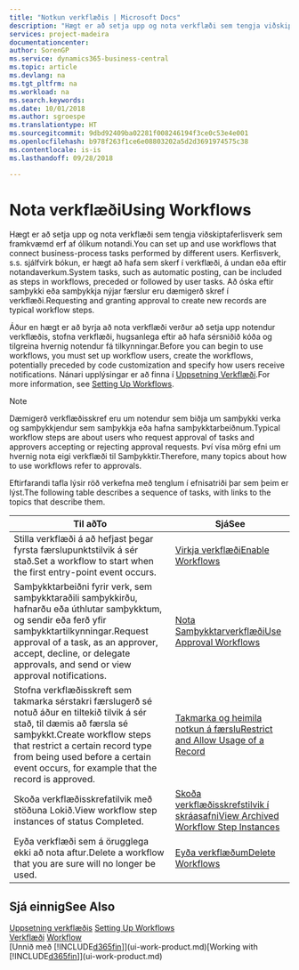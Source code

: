 ```yaml
---
title: "Notkun verkflæðis | Microsoft Docs"
description: "Hægt er að setja upp og nota verkflæði sem tengja viðskiptaferlisverk sem framkvæmd erf af ólíkum notandi. Kerfisverk, s.s. sjálfvirk bókun, er hægt að hafa sem skerf í verkflæði, á undan eða eftir notandaverkum. Að óska eftir samþykki eða samþykkja nýjar færslur eru dæmigerð skref í verkflæði."
services: project-madeira
documentationcenter: 
author: SorenGP
ms.service: dynamics365-business-central
ms.topic: article
ms.devlang: na
ms.tgt_pltfrm: na
ms.workload: na
ms.search.keywords: 
ms.date: 10/01/2018
ms.author: sgroespe
ms.translationtype: HT
ms.sourcegitcommit: 9dbd92409ba02281f008246194f3ce0c53e4e001
ms.openlocfilehash: b978f263f1ce6e08803202a5d2d3691974575c38
ms.contentlocale: is-is
ms.lasthandoff: 09/28/2018

---
```

# <a name="using-workflows"></a><span data-ttu-id="ff71c-105">Nota verkflæði</span><span class="sxs-lookup"><span data-stu-id="ff71c-105">Using Workflows</span></span>
<span data-ttu-id="ff71c-106">Hægt er að setja upp og nota verkflæði sem tengja viðskiptaferlisverk sem framkvæmd erf af ólíkum notandi.</span><span class="sxs-lookup"><span data-stu-id="ff71c-106">You can set up and use workflows that connect business-process tasks performed by different users.</span></span> <span data-ttu-id="ff71c-107">Kerfisverk, s.s. sjálfvirk bókun, er hægt að hafa sem skerf í verkflæði, á undan eða eftir notandaverkum.</span><span class="sxs-lookup"><span data-stu-id="ff71c-107">System tasks, such as automatic posting, can be included as steps in workflows, preceded or followed by user tasks.</span></span> <span data-ttu-id="ff71c-108">Að óska eftir samþykki eða samþykkja nýjar færslur eru dæmigerð skref í verkflæði.</span><span class="sxs-lookup"><span data-stu-id="ff71c-108">Requesting and granting approval to create new records are typical workflow steps.</span></span>  

 <span data-ttu-id="ff71c-109">Áður en hægt er að byrja að nota verkflæði verður að setja upp notendur verkflæðis, stofna verkflæði, hugsanlega eftir að hafa sérsniðið kóða og tilgreina hvernig notendur fá tilkynningar.</span><span class="sxs-lookup"><span data-stu-id="ff71c-109">Before you can begin to use workflows, you must set up workflow users, create the workflows, potentially preceded by code customization and specify how users receive notifications.</span></span> <span data-ttu-id="ff71c-110">Nánari upplýsingar er að finna í [Uppsetning Verkflæði](across-set-up-workflows.md).</span><span class="sxs-lookup"><span data-stu-id="ff71c-110">For more information, see [Setting Up Workflows](across-set-up-workflows.md).</span></span>  

> [!NOTE]  
>  <span data-ttu-id="ff71c-111">Dæmigerð verkflæðisskref eru um notendur sem biðja um samþykki verka og samþykkjendur sem samþykkja eða hafna samþykktarbeiðnum.</span><span class="sxs-lookup"><span data-stu-id="ff71c-111">Typical workflow steps are about users who request approval of tasks and approvers accepting or rejecting approval requests.</span></span> <span data-ttu-id="ff71c-112">Því vísa mörg efni um hvernig nota eigi verkflæði til Samþykktir.</span><span class="sxs-lookup"><span data-stu-id="ff71c-112">Therefore, many topics about how to use workflows refer to approvals.</span></span>  

 <span data-ttu-id="ff71c-113">Eftirfarandi tafla lýsir röð verkefna með tenglum í efnisatriði þar sem þeim er lýst.</span><span class="sxs-lookup"><span data-stu-id="ff71c-113">The following table describes a sequence of tasks, with links to the topics that describe them.</span></span>  

|<span data-ttu-id="ff71c-114">**Til að**</span><span class="sxs-lookup"><span data-stu-id="ff71c-114">**To**</span></span>|<span data-ttu-id="ff71c-115">**Sjá**</span><span class="sxs-lookup"><span data-stu-id="ff71c-115">**See**</span></span>|  
|------------|-------------|  
|<span data-ttu-id="ff71c-116">Stilla verkflæði á að hefjast þegar fyrsta færslupunktstilvik á sér stað.</span><span class="sxs-lookup"><span data-stu-id="ff71c-116">Set a workflow to start when the first entry-point event occurs.</span></span>|[<span data-ttu-id="ff71c-117">Virkja verkflæði</span><span class="sxs-lookup"><span data-stu-id="ff71c-117">Enable Workflows</span></span>](across-how-to-enable-workflows.md)|  
|<span data-ttu-id="ff71c-118">Samþykktarbeiðni fyrir verk, sem samþykktaraðili samþykkirðu, hafnarðu eða úthlutar samþykktum, og sendir eða ferð yfir samþykktartilkynningar.</span><span class="sxs-lookup"><span data-stu-id="ff71c-118">Request approval of a task, as an approver, accept, decline, or delegate approvals, and send or view approval notifications.</span></span>|[<span data-ttu-id="ff71c-119">Nota Samþykktarverkflæði</span><span class="sxs-lookup"><span data-stu-id="ff71c-119">Use Approval Workflows</span></span>](across-how-use-approval-workflows.md)|  
|<span data-ttu-id="ff71c-120">Stofna verkflæðisskreft sem takmarka sérstakri færslugerð sé notuð áður en tiltekið tilvik á sér stað, til dæmis að færsla sé samþykkt.</span><span class="sxs-lookup"><span data-stu-id="ff71c-120">Create workflow steps that restrict a certain record type from being used before a certain event occurs, for example that the record is approved.</span></span>|[<span data-ttu-id="ff71c-121">Takmarka og heimila notkun á færslu</span><span class="sxs-lookup"><span data-stu-id="ff71c-121">Restrict and Allow Usage of a Record</span></span>](across-how-to-restrict-and-allow-usage-of-a-record.md)|  
|<span data-ttu-id="ff71c-122">Skoða verkflæðisskrefatilvik með stöðuna Lokið.</span><span class="sxs-lookup"><span data-stu-id="ff71c-122">View workflow step instances of status Completed.</span></span>|[<span data-ttu-id="ff71c-123">Skoða verkflæðisskrefstilvik í skráasafni</span><span class="sxs-lookup"><span data-stu-id="ff71c-123">View Archived Workflow Step Instances</span></span>](across-how-to-view-archived-workflow-step-instances.md)|  
|<span data-ttu-id="ff71c-124">Eyða verkflæði sem á örugglega ekki að nota aftur.</span><span class="sxs-lookup"><span data-stu-id="ff71c-124">Delete a workflow that you are sure will no longer be used.</span></span>|[<span data-ttu-id="ff71c-125">Eyða verkflæðum</span><span class="sxs-lookup"><span data-stu-id="ff71c-125">Delete Workflows</span></span>](across-how-to-delete-workflows.md)|  

## <a name="see-also"></a><span data-ttu-id="ff71c-126">Sjá einnig</span><span class="sxs-lookup"><span data-stu-id="ff71c-126">See Also</span></span>  
<span data-ttu-id="ff71c-127">[Uppsetning verkflæðis](across-set-up-workflows.md) </span><span class="sxs-lookup"><span data-stu-id="ff71c-127">[Setting Up Workflows](across-set-up-workflows.md) </span></span>  
<span data-ttu-id="ff71c-128">[Verkflæði](across-workflow.md) </span><span class="sxs-lookup"><span data-stu-id="ff71c-128">[Workflow](across-workflow.md) </span></span>  
<span data-ttu-id="ff71c-129">[Unnið með [!INCLUDE[d365fin](includes/d365fin_md.md)]](ui-work-product.md)</span><span class="sxs-lookup"><span data-stu-id="ff71c-129">[Working with [!INCLUDE[d365fin](includes/d365fin_md.md)]](ui-work-product.md)</span></span>

